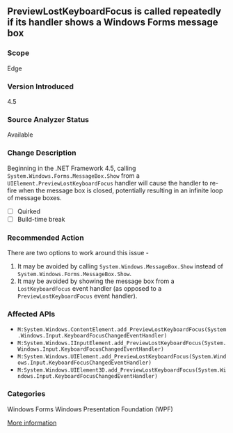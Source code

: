 ## PreviewLostKeyboardFocus is called repeatedly if its handler shows a Windows Forms message box

### Scope
Edge

### Version Introduced
4.5

### Source Analyzer Status
Available

### Change Description
Beginning in the .NET Framework 4.5, calling `System.Windows.Forms.MessageBox.Show` from a `UIElement.PreviewLostKeyboardFocus`
handler will cause the handler to re-fire when the message box is closed, potentially resulting in an infinite loop of 
message boxes.

- [ ] Quirked
- [ ] Build-time break

### Recommended Action
There are two options to work around this issue -

1. It may be avoided by calling `System.Windows.MessageBox.Show` instead of `System.Windows.Forms.MessageBox.Show`. 
2. It may be avoided by showing the message box from a `LostKeyboardFocus` event handler (as opposed to a `PreviewLostKeyboardFocus` event handler).

### Affected APIs
* `M:System.Windows.ContentElement.add_PreviewLostKeyboardFocus(System.Windows.Input.KeyboardFocusChangedEventHandler)`
* `M:System.Windows.IInputElement.add_PreviewLostKeyboardFocus(System.Windows.Input.KeyboardFocusChangedEventHandler)`
* `M:System.Windows.UIElement.add_PreviewLostKeyboardFocus(System.Windows.Input.KeyboardFocusChangedEventHandler)`
* `M:System.Windows.UIElement3D.add_PreviewLostKeyboardFocus(System.Windows.Input.KeyboardFocusChangedEventHandler)`

### Categories
Windows Forms
Windows Presentation Foundation (WPF)

[More information](http://stackoverflow.com/questions/17988219/system-windows-forms-messagebox-in-netversion-4-0-4-5-behaves-differently-in-wi)

<!--
    ### Notes
    Scan XAML for PreviewLostKeyboardFocus use and then examine the handlers
-->

<!-- breaking change id: 131 -->
